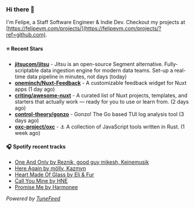 ### Hi there 👋

I'm Felipe, a Staff Software Engineer & Indie Dev. Checkout my projects at [https://felipevm.com/projects/](https://felipevm.com/projects/?ref=github.com).

#### ⭐ Recent Stars
- **[jitsucom/jitsu](https://github.com/jitsucom/jitsu)** - Jitsu is an open-source Segment alternative. Fully-scriptable data ingestion engine for modern data teams. Set-up a real-time data pipeline in minutes, not days (today)
- **[oneminch/Nuxt-Feedback](https://github.com/oneminch/Nuxt-Feedback)** - A customizable feedback widget for Nuxt apps (1 day ago)
- **[criting/awesome-nuxt](https://github.com/criting/awesome-nuxt)** - A curated list of Nuxt projects, templates, and starters that actually work — ready for you to use or learn from. (2 days ago)
- **[control-theory/gonzo](https://github.com/control-theory/gonzo)** - Gonzo! The Go based TUI log analysis tool (3 days ago)
- **[oxc-project/oxc](https://github.com/oxc-project/oxc)** - ⚓ A collection of JavaScript tools written in Rust. (1 week ago)

#### 🎧 Spotify recent tracks
- [One And Only by Reznik, good guy mikesh, Keinemusik](https://open.spotify.com/track/4iA5MckI9OGxFgNDGtuRoZ)
- [Here Again by mölly, Kazmyn](https://open.spotify.com/track/5ds1pxspUBAlYro772BO4x)
- [Heart Made Of Glass by Eli &amp; Fur](https://open.spotify.com/track/49oh846SsD8V9Zj7eQF4gb)
- [Call You Mine by HNE](https://open.spotify.com/track/6qG5GRLvLtpT7uajaQO8UO)
- [Promise Me by Harmonee](https://open.spotify.com/track/6kNNnAq3m0H8zgz5vd8umB)

_Powered by [TuneFeed](https://tunefeed.app?ref=github.com)_
